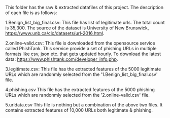This folder has the raw & extracted datafiles of this project. The description of each file is as follows:

1.Benign_list_big_final.csv: This file has list of legitimate urls. The total count is 35,300. The source of the dataset is University of New Brunswick, https://www.unb.ca/cic/datasets/url-2016.html.

2.online-valid.csv: This file is downloaded from the opensource service called PhishTank. This service provide a set of phishing URLs in multiple formats like csv, json etc. that gets updated hourly. To download the latest data: https://www.phishtank.com/developer_info.php.

3.legitimate.csv: This file has the extracted features of the 5000 legitimate URLs which are randonmly selected from the '1.Benign_list_big_final.csv' file.

4.phishing.csv This file has the extracted features of the 5000 phishing URLs which are randonmly selected from the '2.online-valid.csv' file.

5.urldata.csv This file is nothing but a combination of the above two files. It contains extracted features of 10,000 URLs both legitimate & phishing.
